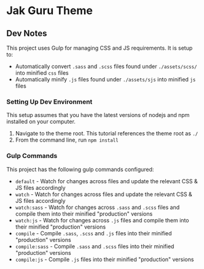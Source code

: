 # Jak Guru Theme

## Dev Notes

This project uses Gulp for managing CSS and JS requirements. It is setup to:

* Automatically convert `.sass` and `.scss` files found under `./assets/scss/` into minified `css` files
* Automatically minify `.js` files found under `./assets/sjs` into minified `js` files

### Setting Up Dev Environment

This setup assumes that you have the latest versions of nodejs and npm installed on your computer.

1. Navigate to the theme root. This tutorial references the theme root as `./`
2. From the command line, run `npm install`

### Gulp Commands

This project has the following gulp commands configured:

* `default` - Watch for changes across files and update the relevant CSS & JS files accordingly
* `watch` - Watch for changes across files and update the relevant CSS & JS files accordingly
* `watch:sass` - Watch for changes across `.sass` and `.scss` files and compile them into their minified "production" versions
* `watch:js` - Watch for changes across `.js` files and compile them into their minified "production" versions
* `compile` - Compile `.sass`, `.scss` and `.js` files into their minified "production" versions
* `compile:sass` - Compile `.sass` and `.scss` files into their minified "production" versions
* `compile:js` - Compile `.js` files into their minified "production" versions